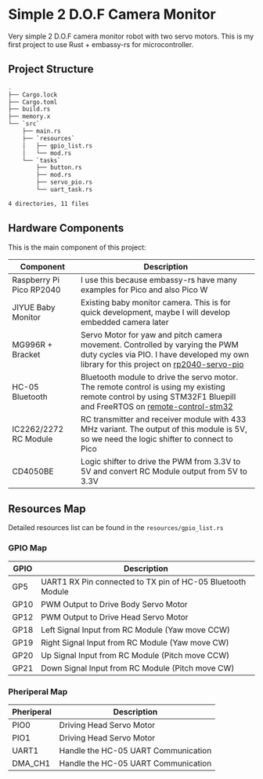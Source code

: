 # Simple 2 D.O.F Camera Monitor
Very simple 2 D.O.F camera monitor robot with two servo motors. 
This is my first project to use Rust + embassy-rs for microcontroller.

## Project Structure
```bash
.
├── Cargo.lock
├── Cargo.toml
├── build.rs
├── memory.x
└── `src`
    ├── main.rs
    ├── `resources`
    │   ├── gpio_list.rs
    │   └── mod.rs
    └── `tasks`
        ├── button.rs
        ├── mod.rs
        ├── servo_pio.rs
        └── uart_task.rs

4 directories, 11 files
```

## Hardware Components
This is the main component of this project:

|Component               | Description |
|------------------------|-------------|
|Raspberry Pi Pico RP2040| I use this because embassy-rs have many examples for Pico and also Pico W |
|JIYUE Baby Monitor|Existing baby monitor camera. This is for quick development, maybe I will develop embedded camera later|
|MG996R + Bracket|Servo Motor for yaw and pitch camera movement. Controlled by varying the PWM duty cycles via PIO. I have developed my own library for this project on [rp2040-servo-pio](https://github.com/tutla53/embassy-rp-library) |
|HC-05 Bluetooth         |Bluetooth module to drive the servo motor. The remote control is using my existing remote control by using STM32F1 Bluepill and FreeRTOS on [remote-control-stm32](https://github.com/tutla53/remote-control-stm32) |
|IC2262/2272 RC Module   |RC transmitter and receiver module with 433 MHz variant. The output of this module is 5V, so we need the logic shifter to connect to Pico|
|CD4050BE|Logic shifter to drive the PWM from 3.3V to 5V and convert RC Module output from 5V to 3.3V|

## Resources Map
Detailed resources list can be found in the `resources/gpio_list.rs`

### GPIO Map

|GPIO| Description|
|---|---|
|GP5|UART1 RX Pin connected to TX pin of HC-05 Bluetooth Module|
|GP10|PWM Output to Drive Body Servo Motor|
|GP12|PWM Output to Drive Head Servo Motor|
|GP18|Left Signal Input from RC Module (Yaw move CCW)|
|GP19|Right Signal Input from RC Module (Yaw move CW)|
|GP20|Up Signal Input from RC Module (Pitch move CCW)|
|GP21|Down Signal Input from RC Module (Pitch move CW)|

### Pheriperal Map

|Pheriperal| Description|
|---|---|
|PIO0|Driving Head Servo Motor|
|PIO1|Driving Head Servo Motor|
|UART1|Handle the HC-05 UART Communication|
|DMA_CH1|Handle the HC-05 UART Communication|



